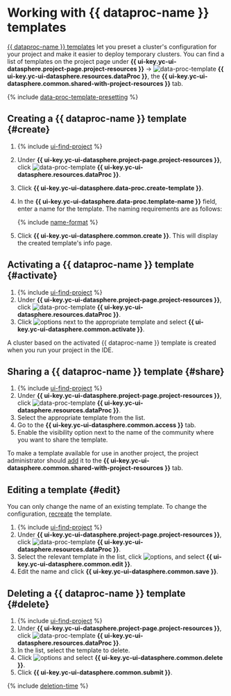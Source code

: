 # Working with {{ dataproc-name }} templates

[{{ dataproc-name }} templates](../concepts/data-proc-template.md) let you preset a cluster's configuration for your project and make it easier to deploy temporary clusters. You can find a list of templates on the project page under **{{ ui-key.yc-ui-datasphere.project-page.project-resources }}** → ![data-proc-template](../../_assets/data-proc/data-proc.svg) **{{ ui-key.yc-ui-datasphere.resources.dataProc }}**, the **{{ ui-key.yc-ui-datasphere.common.shared-with-project-resources }}** tab.

{% include [data-proc-template-presetting](../../_includes/datasphere/settings-for-dataproc.md) %}

## Creating a {{ dataproc-name }} template {#create}

1. {% include [ui-find-project](../../_includes/datasphere/ui-find-project.md) %}
1. Under **{{ ui-key.yc-ui-datasphere.project-page.project-resources }}**, click ![data-proc-template](../../_assets/data-proc/data-proc.svg) **{{ ui-key.yc-ui-datasphere.resources.dataProc }}**.
1. Click **{{ ui-key.yc-ui-datasphere.data-proc.create-template }}**.
1. In the **{{ ui-key.yc-ui-datasphere.data-proc.template-name }}** field, enter a name for the template. The naming requirements are as follows:

   {% include [name-format](../../_includes/name-format.md) %}

1. Click **{{ ui-key.yc-ui-datasphere.common.create }}**. This will display the created template's info page.

## Activating a {{ dataproc-name }} template {#activate}

1. {% include [ui-find-project](../../_includes/datasphere/ui-find-project.md) %}
1. Under **{{ ui-key.yc-ui-datasphere.project-page.project-resources }}**, click ![data-proc-template](../../_assets/data-proc/data-proc.svg) **{{ ui-key.yc-ui-datasphere.resources.dataProc }}**.
1. Click ![options](../../_assets/console-icons/ellipsis.svg) next to the appropriate template and select **{{ ui-key.yc-ui-datasphere.common.activate }}**.

A cluster based on the activated {{ dataproc-name }} template is created when you run your project in the IDE.

## Sharing a {{ dataproc-name }} template {#share}

1. {% include [ui-find-project](../../_includes/datasphere/ui-find-project.md) %}
1. Under **{{ ui-key.yc-ui-datasphere.project-page.project-resources }}**, click ![data-proc-template](../../_assets/data-proc/data-proc.svg) **{{ ui-key.yc-ui-datasphere.resources.dataProc }}**.
1. Select the appropriate template from the list.
1. Go to the **{{ ui-key.yc-ui-datasphere.common.access }}** tab.
1. Enable the visibility option next to the name of the community where you want to share the template.

To make a template available for use in another project, the project administrator should [add](./projects/use-shared-resource.md) it to the **{{ ui-key.yc-ui-datasphere.common.shared-with-project-resources }}** tab.

## Editing a template {#edit}

You can only change the name of an existing template. To change the configuration, [recreate](#create) the template.

1. {% include [ui-find-project](../../_includes/datasphere/ui-find-project.md) %}
1. Under **{{ ui-key.yc-ui-datasphere.project-page.project-resources }}**, click ![data-proc-template](../../_assets/data-proc/data-proc.svg) **{{ ui-key.yc-ui-datasphere.resources.dataProc }}**.
1. Select the relevant template in the list, click ![options](../../_assets/console-icons/ellipsis.svg), and select **{{ ui-key.yc-ui-datasphere.common.edit }}**.
1. Edit the name and click **{{ ui-key.yc-ui-datasphere.common.save }}**.

## Deleting a {{ dataproc-name }} template {#delete}

1. {% include [ui-find-project](../../_includes/datasphere/ui-find-project.md) %}
1. Under **{{ ui-key.yc-ui-datasphere.project-page.project-resources }}**, click ![data-proc-template](../../_assets/data-proc/data-proc.svg) **{{ ui-key.yc-ui-datasphere.resources.dataProc }}**.
1. In the list, select the template to delete.
1. Click ![options](../../_assets/console-icons/ellipsis.svg) and select **{{ ui-key.yc-ui-datasphere.common.delete }}**.
1. Click **{{ ui-key.yc-ui-datasphere.common.submit }}**.

{% include [deletion-time](../../_includes/datasphere/deletion-time.md) %}
